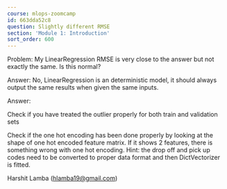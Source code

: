 ```yaml
---
course: mlops-zoomcamp
id: 663dda52c8
question: Slightly different RMSE
section: 'Module 1: Introduction'
sort_order: 600
---
```


Problem: My LinearRegression RMSE is very close to the answer but not exactly the same. Is this normal?

Answer: No, LinearRegression is an deterministic model, it should always output the same results when given the same inputs.

Answer:

Check if you have treated the outlier properly for both train and validation sets

Check if the one hot encoding has been done properly by looking at the shape of one hot encoded feature matrix. If it shows 2 features, there is something wrong with one hot encoding. Hint: the drop off and pick up codes need to be converted to proper data format and then DictVectorizer is fitted.

Harshit Lamba (hlamba19@gmail.com)

